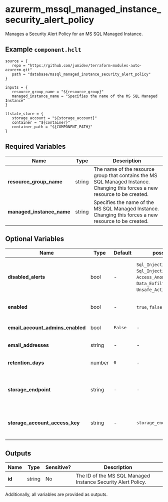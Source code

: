 # azurerm_mssql_managed_instance_security_alert_policy

Manages a Security Alert Policy for an MS SQL Managed Instance.

## Example `component.hclt`

```hcl
source = {
   repo = "https://github.com/jumidev/terraform-modules-auto-azurerm.git"   
   path = "database/mssql_managed_instance_security_alert_policy"   
}

inputs = {
   resource_group_name = "${resource_group}"   
   managed_instance_name = "Specifies the name of the MS SQL Managed Instance"   
}

tfstate_store = {
   storage_account = "${storage_account}"   
   container = "${container}"   
   container_path = "${COMPONENT_PATH}"   
}

```

## Required Variables

| Name | Type |  Description |
| ---- | --------- |  ----------- |
| **resource_group_name** | string |  The name of the resource group that contains the MS SQL Managed Instance. Changing this forces a new resource to be created. | 
| **managed_instance_name** | string |  Specifies the name of the MS SQL Managed Instance. Changing this forces a new resource to be created. | 

## Optional Variables

| Name | Type |  Default  |  possible values |  Description |
| ---- | --------- |  ----------- | ----------- | ----------- |
| **disabled_alerts** | bool |  -  |  `Sql_Injection`, `Sql_Injection_Vulnerability`, `Access_Anomaly`, `Data_Exfiltration`, `Unsafe_Action`, `Brute_Force`  |  Specifies an array of alerts that are disabled. Possible values are `Sql_Injection`, `Sql_Injection_Vulnerability`, `Access_Anomaly`, `Data_Exfiltration`, `Unsafe_Action` and `Brute_Force`. | 
| **enabled** | bool |  -  |  `true`, `false`  |  Specifies the state of the Security Alert Policy, whether it is enabled or disabled. Possible values are `true`, `false`. | 
| **email_account_admins_enabled** | bool |  `False`  |  -  |  Boolean flag which specifies if the alert is sent to the account administrators or not. Defaults to `false`. | 
| **email_addresses** | string |  -  |  -  |  Specifies an array of email addresses to which the alert is sent. | 
| **retention_days** | number |  `0`  |  -  |  Specifies the number of days to keep in the Threat Detection audit logs. Defaults to `0`. | 
| **storage_endpoint** | string |  -  |  -  |  Specifies the blob storage endpoint (e.g. https://example.blob.core.windows.net). This blob storage will hold all Threat Detection audit logs. | 
| **storage_account_access_key** | string |  -  |  `storage_endpoint`  |  Specifies the identifier key of the Threat Detection audit storage account. This is mandatory when you use `storage_endpoint` to specify a storage account blob endpoint. | 



## Outputs

| Name | Type | Sensitive? | Description |
| ---- | ---- | --------- | --------- |
| **id** | string | No  | The ID of the MS SQL Managed Instance Security Alert Policy. | 

Additionally, all variables are provided as outputs.
